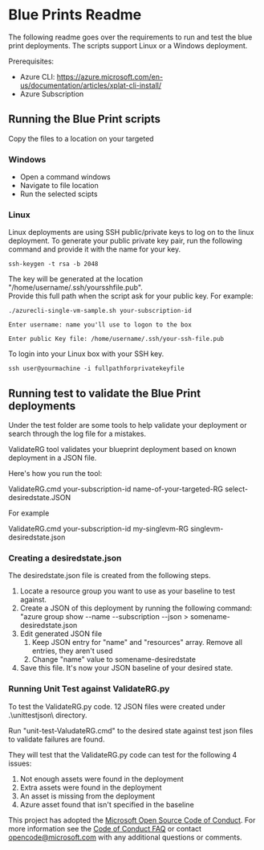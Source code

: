# Blue Prints Readme

The following readme goes over the requirements to run and test the blue print deployments.
The scripts support Linux or a Windows deployment.

Prerequisites:

- Azure CLI: https://azure.microsoft.com/en-us/documentation/articles/xplat-cli-install/
- Azure Subscription 


## Running the Blue Print scripts

Copy the files to a location on your targeted


### Windows

- Open a command windows
- Navigate to file location
- Run the selected scipts

### Linux

Linux deployments are using SSH public/private keys to log on to the linux deployment.
To generate your public private key pair, run the following command and provide it with the name for your key.

`ssh-keygen -t rsa -b 2048`

The key will be generated at the location "/home/username/.ssh/yoursshfile.pub".  
Provide this full path when the script ask for your public key. For example: 

`./azurecli-single-vm-sample.sh your-subscription-id`

`Enter username: name you'll use to logon to the box`

`Enter public Key file: /home/username/.ssh/your-ssh-file.pub`


To login into your Linux box with your SSH key.

`ssh user@yourmachine -i fullpathforprivatekeyfile`


## Running test to validate the Blue Print deployments

Under the test folder are some tools to help validate your deployment or search through the log file for a mistakes.

ValidateRG tool validates your blueprint deployment based on known deployment in a JSON file.

Here's how you run the tool:

ValidateRG.cmd your-subscription-id name-of-your-targeted-RG  select-desiredstate.JSON

For example

ValidateRG.cmd your-subscription-id my-singlevm-RG  singlevm-desiredstate.json


### Creating a desiredstate.json

The desiredstate.json file is created from the following steps.

1. Locate a resource group you want to use as your baseline to test against.
2. Create a JSON of this deployment by running the following command:
   "azure group show --name <your-targeted-RG>  --subscription <your-subscription> --json > somename-desiredstate.json
3. Edit generated JSON file 
	1. Keep JSON entry for "name" and "resources" array. Remove all entries, they aren't used
	2. Change "name" value to somename-desiredstate
4. Save this file. It's now your JSON baseline of your desired state. 	

### Running Unit Test against ValidateRG.py

To test the ValidateRG.py code.  12 JSON files were created under .\unittestjson\ directory.

Run "unit-test-ValudateRG.cmd" to the desired state against test json files to validate failures are found. 

They will test that the ValidateRG.py code can test for the following 4 issues:
1. Not enough assets were found in the deployment
2. Extra assets were found in the deployment
3. An asset is missing from the deployment
4. Azure asset found that isn't specified in the baseline

This project has adopted the [Microsoft Open Source Code of Conduct](https://opensource.microsoft.com/codeofconduct/). For more information see the [Code of Conduct FAQ](https://opensource.microsoft.com/codeofconduct/faq/) or contact [opencode@microsoft.com](mailto:opencode@microsoft.com) with any additional questions or comments.






